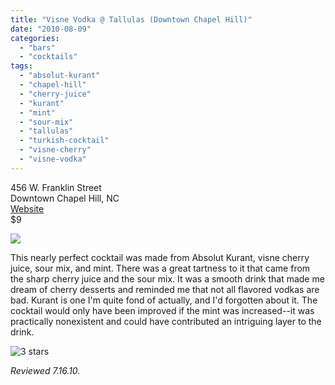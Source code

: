 ```yaml
---
title: "Visne Vodka @ Tallulas (Downtown Chapel Hill)"
date: "2010-08-09"
categories:
  - "bars"
  - "cocktails"
tags:
  - "absolut-kurant"
  - "chapel-hill"
  - "cherry-juice"
  - "kurant"
  - "mint"
  - "sour-mix"
  - "tallulas"
  - "turkish-cocktail"
  - "visne-cherry"
  - "visne-vodka"
---
```


456 W. Franklin Street\
Downtown Chapel Hill, NC\
[Website](http://www.talullas.com/)\
$9

![](https://thegourmez-wpmedia.s3.amazonaws.com/2024/07/tallulas05.jpg)

This nearly perfect cocktail was made from Absolut Kurant, visne cherry juice, sour mix, and mint. There was a great tartness to it that came from the sharp cherry juice and the sour mix. It was a smooth drink that made me dream of cherry desserts and reminded me that not all flavored vodkas are bad. Kurant is one I'm quite fond of actually, and I'd forgotten about it. The cocktail would only have been improved if the mint was increased--it was practically nonexistent and could have contributed an intriguing layer to the drink.




<div class="caption">

![3 stars](http://s3.amazonaws.com/thegourmez-wpmedia/2009/02/rating_avocado1.gif "rating_avocado1")</div>


_Reviewed 7.16.10._

